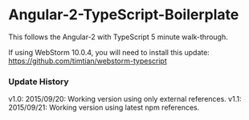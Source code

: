 # Angular-2-TypeScript-Boilerplate

This follows the Angular-2 with TypeScript 5 minute walk-through.

If using WebStorm 10.0.4, you will need to install this update:
https://github.com/timtian/webstorm-typescript

### Update History
v1.0: 2015/09/20: Working version using only external references.
v1.1: 2015/09/21: Working version using latest npm references.
